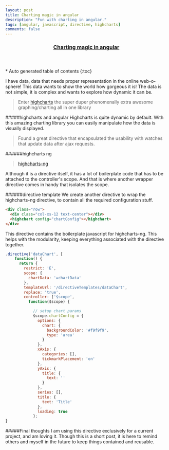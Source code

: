 ```yaml
---
layout: post
title: Charting magic in angular
description: "Fun with charting in angular."
tags: [angular, javascript, directive, highcharts]
comments: false
---
```


<section id="table-of-contents" class="toc tocFixed">
  <header>
    <a href="#">
      <h3>Charting magic in angular</h3>
    </a>
  </header>
<div id="drawer" markdown="1">
*  Auto generated table of contents
{:toc}
</div>
</section><!-- /#table-of-contents -->

I have data, data that needs proper representation in the online web-o-sphere! This data wants to show the world how gorgeous it is! The data is not simple, it is complex and wants to explore how dynamic it can be.

>Enter [highcharts](www.highcharts.com) the super duper phenomenally extra awesome graphing/charting all in one library

#####highcharts and angular
Highcharts is quite dynamic by default.  With this amazing charting library you can easily manipulate how the data is visually displayed.  

>Found a great directive that encapsulated the usability with watches that update data after ajax requests.

######highcharts ng

>[highcharts-ng](https://github.com/pablojim/highcharts-ng)

Although it is a directive itself, it has a lot of boilerplate code that has to be attached to the controller's scope. And that is where another wrapper directive comes in handy that isolates the scope.

######directive template
We create another directive to wrap the highcharts-ng directive, to contain all the required configuration stuff.
~~~ html
<div class="row">
  <div class="col-xs-12 text-center"></div>
  <highchart config="chartConfig"></highchart>
</div>
~~~
This directive contains the boilerplate javascript for highcharts-ng. This helps with the modularity, keeping everything associated with the directive together.
~~~ javascript
.directive('dataChart', [
    function() {
      return {
        restrict: 'E',
        scope: {
          chartData: '=chartData'
        },
        templateUrl: '/directiveTemplates/dataChart',
        replace: 'true',
        controller: ['$scope',
          function($scope) {

            // setup chart params
            $scope.chartConfig = {
              options: {
                chart: {
                  backgroundColor: '#f9f9f9',
                  type: 'area'
                }
              },
              xAxis: {
                categories: [],
                tickmarkPlacement: 'on'
              },
              yAxis: {
                title: {
                  text: ''
                }
              },
              series: [],
              title: {
                text: 'Title'
              },
              loading: true
            };
}
~~~

#####Final thoughts
I am using this directive exclusively for a current project, and am loving it. Though this is a short post, it is here to remind others and myself in the future to keep things contained and reusable.